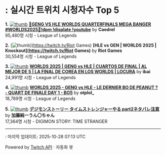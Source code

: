 # : 실시간 트위치 시청자수 Top 5

**1.** [![thumb](https://static-cdn.jtvnw.net/previews-ttv/live_user_caedrel-320x180.jpg)](https://twitch.tv/Caedrel)
**[🔴GENG VS HLE WORLDS QUARTERFINALS MEGA BANGER #WORLDS2025🔴!dpm !displate !youtube](https://twitch.tv/Caedrel)** by **Caedrel**<br>95,480명 시청  - League of Legends

**2.** [![thumb](https://static-cdn.jtvnw.net/previews-ttv/live_user_riotgames-320x180.jpg)](https://twitch.tv/Riot Games)
**[HLE vs GEN | WORLDS 2025 | Knockout](https://twitch.tv/Riot Games)** by **Riot Games**<br>30,554명 시청  - League of Legends

**3.** [![thumb](https://static-cdn.jtvnw.net/previews-ttv/live_user_ibai-320x180.jpg)](https://twitch.tv/ibai)
**[WORLDS 2025 | GENG vs HLE | CUARTOS DE FINAL | AL MEJOR DE 5 | LA FINAL DE COREA EN LOS WORLDS  | LOCURA](https://twitch.tv/ibai)** by **ibai**<br>24,991명 시청  - League of Legends

**4.** [![thumb](https://static-cdn.jtvnw.net/previews-ttv/live_user_otplol_-320x180.jpg)](https://twitch.tv/otplol_)
**[WORLDS 2025 - GENG vs HLE - LE DERNIER BO DE PEANUT ? -  QUART DE FINALE DAY 1 - BO5](https://twitch.tv/otplol_)** by **otplol_**<br>18,789명 시청  - League of Legends

**5.** [![thumb](https://static-cdn.jtvnw.net/previews-ttv/live_user_kato_junichi0817-320x180.jpg)](https://twitch.tv/加藤純一うん〇ちゃん)
**[デジモンストーリー タイムストレンジャーやる part2ネタバレ注意](https://twitch.tv/加藤純一うん〇ちゃん)** by **加藤純一うん〇ちゃん**<br>17,364명 시청  - DIGIMON STORY: TIME STRANGER


---
: 마지막 업데이트: 2025-10-28 07:13 UTC

Powered by [Twitch API](https://dev.twitch.tv/docs/api/reference) · 자동화 봇